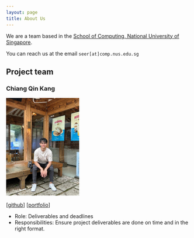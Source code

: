 ```yaml
---
layout: page
title: About Us
---
```


We are a team based in the [School of Computing, National University of Singapore](https://www.comp.nus.edu.sg).

You can reach us at the email `seer[at]comp.nus.edu.sg`

## Project team

### Chiang Qin Kang
<img src="images/chiangqinkang.png" width="200px">

[[github](http://github.com/chiangqinkang)]
[[portfolio](team/johndoe.md)]

* Role: Deliverables and deadlines
* Responsibilities: Ensure project deliverables are done on time and in the right format.